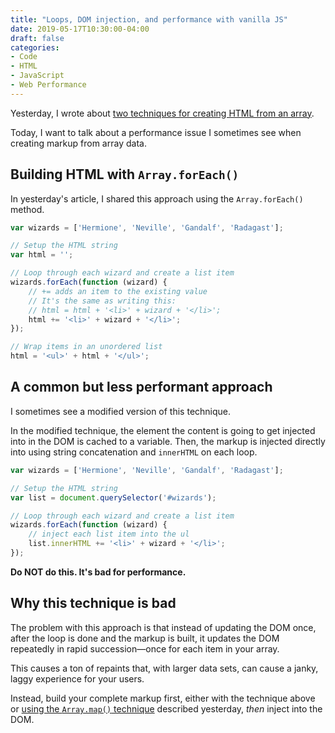 ```yaml
---
title: "Loops, DOM injection, and performance with vanilla JS"
date: 2019-05-17T10:30:00-04:00
draft: false
categories:
- Code
- HTML
- JavaScript
- Web Performance
---
```


Yesterday, I wrote about [two techniques for creating HTML from an array](/two-different-ways-to-create-html-from-an-array-of-data-with-vanilla-js/).

Today, I want to talk about a performance issue I sometimes see when creating markup from array data.

## Building HTML with `Array.forEach()`

In yesterday's article, I shared this approach using the `Array.forEach()` method.

```js
var wizards = ['Hermione', 'Neville', 'Gandalf', 'Radagast'];

// Setup the HTML string
var html = '';

// Loop through each wizard and create a list item
wizards.forEach(function (wizard) {
	// += adds an item to the existing value
	// It's the same as writing this:
	// html = html + '<li>' + wizard + '</li>';
	html += '<li>' + wizard + '</li>';
});

// Wrap items in an unordered list
html = '<ul>' + html + '</ul>';
```

## A common but less performant approach

I sometimes see a modified version of this technique.

In the modified technique, the element the content is going to get injected into in the DOM is cached to a variable. Then, the markup is injected directly into using string concatenation and `innerHTML` on each loop.

```js
var wizards = ['Hermione', 'Neville', 'Gandalf', 'Radagast'];

// Setup the HTML string
var list = document.querySelector('#wizards');

// Loop through each wizard and create a list item
wizards.forEach(function (wizard) {
	// inject each list item into the ul
	list.innerHTML += '<li>' + wizard + '</li>';
});
```

**Do NOT do this. It's bad for performance.**

## Why this technique is bad

The problem with this approach is that instead of updating the DOM once, after the loop is done and the markup is built, it updates the DOM repeatedly in rapid succession&mdash;once for each item in your array.

This causes a ton of repaints that, with larger data sets, can cause a janky, laggy experience for your users.

Instead, build your complete markup first, either with the technique above or [using the `Array.map()` technique](/two-different-ways-to-create-html-from-an-array-of-data-with-vanilla-js/#using-array-map-and-array-join) described yesterday, *then* inject into the DOM.